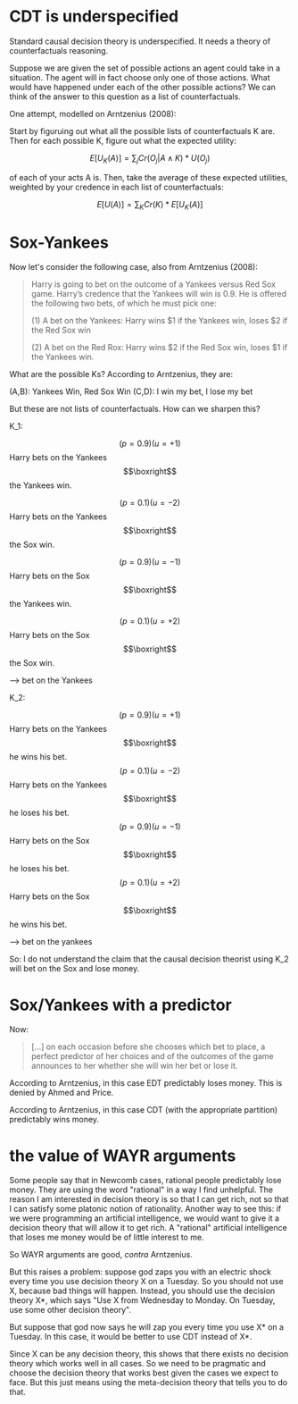 # CDT is underspecified
Standard causal decision theory is underspecified. It needs a theory of counterfactuals reasoning. 

Suppose we are given the set of possible actions an agent could take in a situation. The agent will in fact choose only one of those actions. What would have happened under each of the other possible actions? We can think of the answer to this question as a list of counterfactuals.

One attempt, modelled on Arntzenius (2008):

Start by figuruing out what all the possible lists of counterfactuals K are. Then for each possible K, figure out what the expected utility: 

$$E[U_K(A)]= \sum_{j}Cr(O_j | A \land K)*U(O_j)$$

of each of your acts A is. Then, take the average of these expected utilities, weighted by your credence in each list of counterfactuals:

$$E[U(A)]=\sum_{K} Cr(K) * E[U_K(A)]$$

# Sox-Yankees
Now let's consider the following case, also from Arntzenius (2008):
> Harry is going to bet on the outcome of a Yankees versus Red Sox game. Harry’s credence that the Yankees will win is 0.9. He is offered the following two bets, of which he must pick one: 
>
> (1) A bet on the Yankees: Harry wins $1 if the Yankees win, loses $2 if the Red
Sox win
>
> (2) A bet on the Red Rox: Harry wins $2 if the Red Sox win, loses $1 if
the Yankees win.

What are the possible Ks? According to Arntzenius, they are:

(A,B): Yankees Win, Red Sox Win
(C,D): I win my bet, I lose my bet

But these are not lists of counterfactuals. How can we sharpen this? 

K_1:

$$(p=0.9)(u=+1)$$Harry bets on the Yankees $$\boxright$$ the Yankees win.

$$(p=0.1)(u=-2)$$Harry bets on the Yankees $$\boxright$$ the Sox win.

$$(p=0.9)(u=-1)$$Harry bets on the Sox $$\boxright$$ the Yankees win.

$$(p=0.1)(u=+2)$$Harry bets on the Sox $$\boxright$$ the Sox win.

--> bet on the Yankees

K_2:

$$(p=0.9)(u=+1)$$Harry bets on the Yankees $$\boxright$$ he wins his bet.
$$(p=0.1)(u=-2)$$Harry bets on the Yankees $$\boxright$$ he loses his bet.
$$(p=0.9)(u=-1)$$Harry bets on the Sox $$\boxright$$ he loses his bet.
$$(p=0.1)(u=+2)$$Harry bets on the Sox $$\boxright$$ he wins his bet.

--> bet on the yankees

So: I do not understand the claim that the causal decision theorist using K_2 will bet on the Sox and lose money.

# Sox/Yankees with a predictor
Now:
> [...] on each occasion before she chooses which bet to place, a perfect predictor of her choices and of the outcomes of the game announces to her whether she will win her bet or lose it.

According to Arntzenius, in this case EDT predictably loses money. This is denied by Ahmed and Price.

According to Arntzenius, in this case CDT (with the appropriate partition) predictably wins money. 

# the value of WAYR arguments
Some people say that in Newcomb cases, rational people predictably lose money. They are using the word "rational" in a way I find unhelpful. The reason I am interested in decision theory is so that I can get rich, not so that I can satisfy some platonic notion of rationality. Another way to see this: if we were programming an artificial intelligence, we would want to give it a decision theory that will allow it to get rich. A "rational" artificial intelligence that loses me money would be of little interest to me. 

So WAYR arguments are good, _contra_ Arntzenius. 

But this raises a problem: suppose god zaps you with an electric shock every time you use decision theory X on a Tuesday. So you should not use X, because bad things will happen. Instead, you should use the decision theory X*, which says "Use X from Wednesday to Monday. On Tuesday, use some other decision theory". 

But suppose that god now says he will zap you every time you use X* on a Tuesday. In this case, it would be better to use CDT instead of X*. 

Since X can be any decision theory, this shows that there exists no decision theory which works well in all cases. So we need to be pragmatic and choose the decision theory that works best given the cases we expect to face. But this just means using the meta-decision theory that tells you to do that.  
